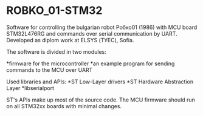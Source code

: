 # ROBKO_01-STM32
Software for controlling the bulgarian robot Робко01 (1986) with MCU board STM32L476RG and commands over serial communication by UART.  Developed as diplom work at ELSYS (ТУЕС), Sofia.

The software is divided in two modules:

*firmware for the microcontroller
*an example program for sending commands to the MCU over UART

Used libraries and APIs:
*ST Low-Layer drivers
*ST Hardware Abstraction Layer
*libserialport

ST's APIs make up most of the source code. The MCU firmware should run on all STM32xx boards with minimal changes.

